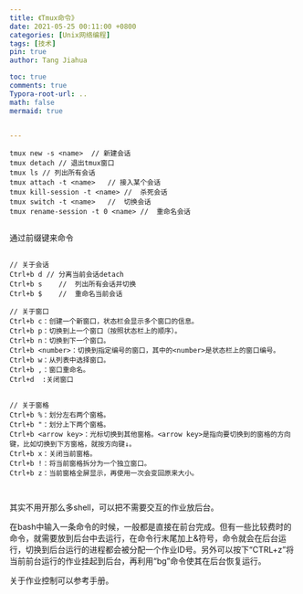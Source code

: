 ```yaml
---
title: 《Tmux命令》
date: 2021-05-25 00:11:00 +0800
categories: [Unix网络编程]
tags: [技术]
pin: true
author: Tang Jiahua

toc: true
comments: true
Typora-root-url: ..
math: false
mermaid: true


---
```


```shell
tmux new -s <name>	// 新建会话
tmux detach	// 退出tmux窗口
tmux ls	// 列出所有会话
tmux attach -t <name>	// 接入某个会话
tmux kill-session -t <name>	//	杀死会话
tmux switch -t <name>	//	切换会话
tmux rename-session -t 0 <name>	//	重命名会话


```

通过前缀键来命令

```shell

// 关于会话
Ctrl+b d //	分离当前会话detach
Ctrl+b s	//	列出所有会话并切换
Ctrl+b $	//	重命名当前会话

// 关于窗口
Ctrl+b c：创建一个新窗口，状态栏会显示多个窗口的信息。
Ctrl+b p：切换到上一个窗口（按照状态栏上的顺序）。
Ctrl+b n：切换到下一个窗口。
Ctrl+b <number>：切换到指定编号的窗口，其中的<number>是状态栏上的窗口编号。
Ctrl+b w：从列表中选择窗口。
Ctrl+b ,：窗口重命名。
Ctrl+d	:关闭窗口


// 关于窗格
Ctrl+b %：划分左右两个窗格。
Ctrl+b "：划分上下两个窗格。
Ctrl+b <arrow key>：光标切换到其他窗格。<arrow key>是指向要切换到的窗格的方向键，比如切换到下方窗格，就按方向键↓。
Ctrl+b x：关闭当前窗格。
Ctrl+b !：将当前窗格拆分为一个独立窗口。
Ctrl+b z：当前窗格全屏显示，再使用一次会变回原来大小。



```



其实不用开那么多shell，可以把不需要交互的作业放后台。

在bash中输入一条命令的时候，一般都是直接在前台完成。但有一些比较费时的命令，就需要放到后台中去运行，在命令行末尾加上&符号，命令就会在后台运行，切换到后台运行的进程都会被分配一个作业ID号。另外可以按下“CTRL+z”将当前前台运行的作业挂起到后台，再利用“bg”命令使其在后台恢复运行。

关于作业控制可以参考手册。